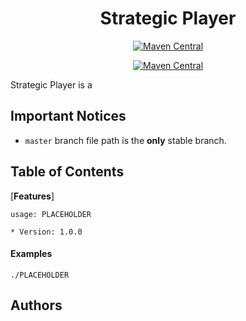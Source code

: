 <h1 align="center">
  Strategic Player
</h1>

<div align="center">

[![Maven Central](https://maven-badges.herokuapp.com/maven-central/cz.jirutka.rsql/rsql-parser/badge.svg)](https://maven-badges.herokuapp.com/maven-central/cz.jirutka.rsql/rsql-parser)

[![Maven Central](https://maven-badges.herokuapp.com/maven-central/{group_id}/{artifact_id}/badge.svg?style={style})](https://maven-badges.herokuapp.com/maven-central/{group_id}/{artifact_id}/badge.(svg|png)?style={style})

</div>


Strategic Player is a 

## Important Notices
* `master` branch file path is the **only** stable branch.

## Table of Contents

[**Features**]



```
usage: PLACEHOLDER 

* Version: 1.0.0

```

#### Examples

	./PLACEHOLDER


## Authors
